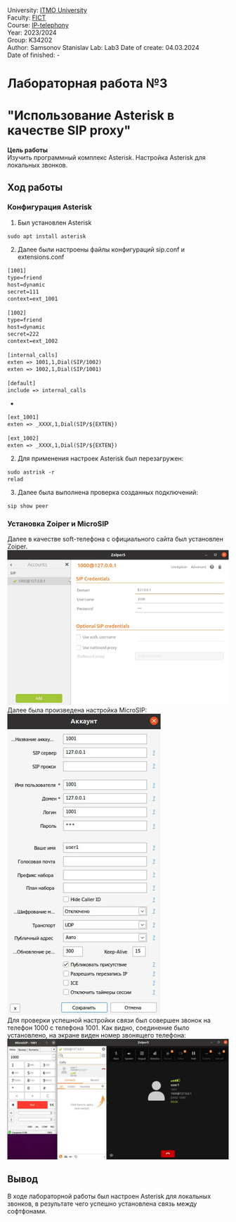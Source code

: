 University: [ITMO University](https://itmo.ru/ru/)  
Faculty: [FICT](https://fict.itmo.ru)  
Course: [IP-telephony](https://github.com/itmo-ict-faculty/ip-telephony)  
Year: 2023/2024  
Group: K34202  
Author: Samsonov Stanislav
Lab: Lab3
Date of create: 04.03.2024  
Date of finished: - 

# Лабораторная работа №3
# "Использование Asterisk в качестве SIP proxy"

**Цель работы**  
Изучить программный комплекс Asterisk. Настройка Asterisk для локальных звонков.

## Ход работы

### Конфигурация Asterisk
1. Был установлен Asterisk
```
sudo apt install asterisk
```
2. Далее были настроены файлы конфигураций sip.conf и extensions.conf
```
[1001]
type=friend
host=dynamic
secret=111
context=ext_1001

[1002]
type=friend
host=dynamic
secret=222
context=ext_1002

[internal_calls]
exten => 1001,1,Dial(SIP/1002)
exten => 1002,1,Dial(SIP/1001)

[default]
include => internal_calls
```
-

```
[ext_1001]
exten => _XXXX,1,Dial(SIP/${EXTEN})

[ext_1002]
exten => _XXXX,1,Dial(SIP/${EXTEN})
```

2. Для применения настроек Asterisk был перезагружен:
```
sudo astrisk -r
relad
```
3. Далее была выполнена проверка созданных подключений:
```
sip show peer
```

### Установка Zoiper и MicroSIP

Далее в качестве soft-телефона с официального сайта был установлен Zoiper.
![.](https://github.com/Slabhide/2023_2024-ip-telephony-k34202-Samsonov-Stanislav/blob/main/lab3/img/1.jpg)  
Далее была произведена настройка MicroSIP:
![.](https://github.com/Slabhide/2023_2024-ip-telephony-k34202-Samsonov-Stanislav/blob/main/lab3/img/2.jpg)  
Для проверки успешной настройки связи был совершен звонок на телефон 1000 с телефона 1001. Как видно, соединение было установлено, на экране виден номер звонящего телефона:
![.](https://github.com/Slabhide/2023_2024-ip-telephony-k34202-Samsonov-Stanislav/blob/main/lab3/img/3.jpg)  
## Вывод 
В ходе лабораторной работы был настроен Asterisk для локальных звонков, в результате чего успешно установлена связь между софтфонами.




